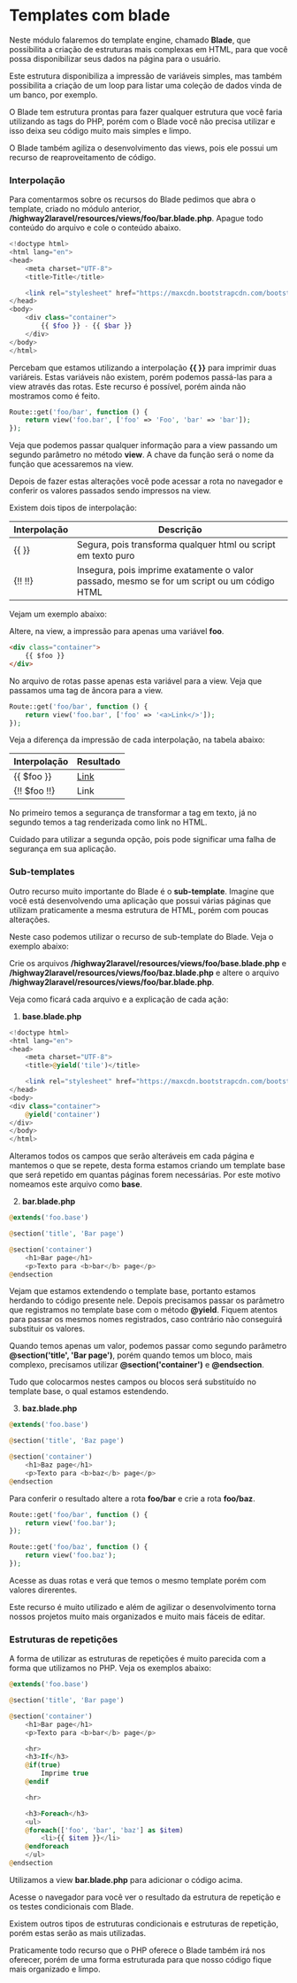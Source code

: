 # Templates com blade

Neste módulo falaremos do template engine, chamado **Blade**, que possibilita a criação de estruturas mais complexas em HTML, para que você possa disponibilizar seus dados na página para o usuário.

Este estrutura disponibiliza a impressão de variáveis simples, mas também possibilita a criação de um loop para listar uma coleção de dados vinda de um banco, por exemplo.

O Blade tem estrutura prontas para fazer qualquer estrutura que você faria utilizando as tags do PHP, porém com o Blade você não precisa utilizar e isso deixa seu código muito mais simples e limpo.

O Blade também agiliza o desenvolvimento das views, pois ele possui um recurso de reaproveitamento de código.

### Interpolação

Para comentarmos sobre os recursos do Blade pedimos que abra o template, criado no módulo anterior, **/highway2laravel/resources/views/foo/bar.blade.php**. Apague todo conteúdo do arquivo e cole o conteúdo abaixo.

```php
<!doctype html>
<html lang="en">
<head>
    <meta charset="UTF-8">
    <title>Title</title>

    <link rel="stylesheet" href="https://maxcdn.bootstrapcdn.com/bootstrap/3.3.6/css/bootstrap.min.css">
</head>
<body>
    <div class="container">
        {{ $foo }} - {{ $bar }}
    </div>
</body>
</html>
```

Percebam que estamos utilizando a interpolação **{{ }}** para imprimir duas variáreis. Estas variáveis não existem, porém podemos passá-las para a view através das rotas. Este recurso é possível, porém ainda não mostramos como é feito.

```php
Route::get('foo/bar', function () {
    return view('foo.bar', ['foo' => 'Foo', 'bar' => 'bar']);
});
```

Veja que podemos passar qualquer informação para a view passando um segundo parâmetro no método **view**. A chave da função será o nome da função que acessaremos na view.

Depois de fazer estas alterações você pode acessar a rota no navegador e conferir os valores passados sendo impressos na view.

Existem dois tipos de interpolação:

| Interpolação | Descrição                                                                                   |
|--------------|---------------------------------------------------------------------------------------------|
| {{ }}        | Segura, pois transforma qualquer html ou script em texto puro                               |
| {!! !!}      | Insegura, pois imprime exatamente o valor passado, mesmo se for um script ou um código HTML |

Vejam um exemplo abaixo:

Altere, na view, a impressão para apenas uma variável **foo**.

```html
<div class="container">
    {{ $foo }}
</div>
```

No arquivo de rotas passe apenas esta variável para a view. Veja que passamos uma tag de âncora para a view.

```php
Route::get('foo/bar', function () {
    return view('foo.bar', ['foo' => '<a>Link</>']);
});
```

Veja a diferença da impressão de cada interpolação, na tabela abaixo:

| Interpolação | Resultado            |
|--------------|----------------------|
| {{ $foo }}   | <a href="#">Link</a> |
| {!! $foo !!} | Link                 |

No primeiro temos a segurança de transformar a tag em texto, já no segundo temos a tag renderizada como link no HTML.

Cuidado para utilizar a segunda opção, pois pode significar uma falha de segurança em sua aplicação.

### Sub-templates

Outro recurso muito importante do Blade é o **sub-template**. Imagine que você está desenvolvendo uma aplicação que possui várias páginas que utilizam praticamente a mesma estrutura de HTML, porém com poucas alterações.

Neste caso podemos utilizar o recurso de sub-template do Blade. Veja o exemplo abaixo:

Crie os arquivos **/highway2laravel/resources/views/foo/base.blade.php** e **/highway2laravel/resources/views/foo/baz.blade.php** e altere o arquivo **/highway2laravel/resources/views/foo/bar.blade.php**.

Veja como ficará cada arquivo e a explicação de cada ação:

1. **base.blade.php**

```php
<!doctype html>
<html lang="en">
<head>
    <meta charset="UTF-8">
    <title>@yield('tile')</title>

    <link rel="stylesheet" href="https://maxcdn.bootstrapcdn.com/bootstrap/3.3.6/css/bootstrap.min.css">
</head>
<body>
<div class="container">
    @yield('container')
</div>
</body>
</html>
```

Alteramos todos os campos que serão alteráveis em cada página e mantemos o que se repete, desta forma estamos criando um template base que será repetido em quantas páginas forem necessárias. Por este motivo nomeamos este arquivo como **base**.

2. **bar.blade.php**

```php
@extends('foo.base')

@section('title', 'Bar page')

@section('container')
    <h1>Bar page</h1>
    <p>Texto para <b>bar</b> page</p>
@endsection
```

Vejam que estamos extendendo o template base, portanto estamos herdando to código presente nele. Depois precisamos passar os parâmetro que registramos no template base com o método **@yield**. Fiquem atentos para passar os mesmos nomes registrados, caso contrário não conseguirá substituir os valores.

Quando temos apenas um valor, podemos passar como segundo parâmetro **@section('title', 'Bar page')**, porém quando temos um bloco, mais complexo, precisamos utilizar **@section('container')** e **@endsection**.

Tudo que colocarmos nestes campos ou blocos será substituído no template base, o qual estamos estendendo.

3. **baz.blade.php**

```php
@extends('foo.base')

@section('title', 'Baz page')

@section('container')
    <h1>Baz page</h1>
    <p>Texto para <b>baz</b> page</p>
@endsection
```

Para conferir o resultado altere a rota **foo/bar** e crie a rota **foo/baz**.

```php
Route::get('foo/bar', function () {
    return view('foo.bar');
});

Route::get('foo/baz', function () {
    return view('foo.baz');
});
```

Acesse as duas rotas e verá que temos o mesmo template porém com valores direrentes.

Este recurso é muito utilizado e além de agilizar o desenvolvimento torna nossos projetos muito mais organizados e muito mais fáceis de editar.

### Estruturas de repetições

A forma de utilizar as estruturas de repetições é muito parecida com a forma que utilizamos no PHP. Veja os exemplos abaixo:

```php
@extends('foo.base')

@section('title', 'Bar page')

@section('container')
    <h1>Bar page</h1>
    <p>Texto para <b>bar</b> page</p>

    <hr>
    <h3>If</h3>
    @if(true)
        Imprime true
    @endif

    <hr>

    <h3>Foreach</h3>
    <ul>
    @foreach(['foo', 'bar', 'baz'] as $item)
        <li>{{ $item }}</li>
    @endforeach
    </ul>
@endsection
```

Utilizamos a view **bar.blade.php** para adicionar o código acima.

Acesse o navegador para você ver o resultado da estrutura de repetição e os testes condicionais com Blade.

Existem outros tipos de estruturas condicionais e estruturas de repetição, porém estas serão as mais utilizadas.

Praticamente todo recurso que o PHP oferece o Blade também irá nos oferecer, porém de uma forma estruturada para que nosso código fique mais organizado e limpo.